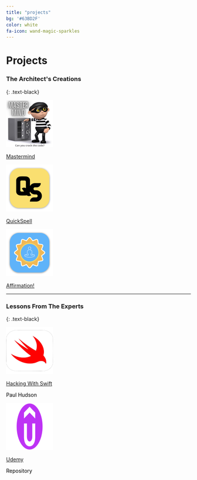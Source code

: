 ```yaml
---
title: "projects"
bg: '#63BD2F'
color: white
fa-icon: wand-magic-sparkles
---
```


# Projects

### **The Architect's Creations**
{: .text-black}

<div class="card_row">
  <div class="card_column">
    <div class="card">
      <img src="/img/MasterMind-logo-512.png" alt="Application Icon" style="width:128px;height:128px;">
      <p style="color:black;"><a href="https://github.com/TheArchitectLabs/The-Architect-Labs/tree/main/MasterMind" target="_blank">Mastermind</a></p>
    </div>
  </div>

  <div class="card_column">
    <div class="card">
      <img src="/img/QuickSpell-logo-512.png" alt="Application Icon" style="width:128px;height:128px;">
      <p style="color:black;"><a href="https://github.com/TheArchitectLabs/The-Architect-Labs/tree/main/QuickSpell" target="_blank">QuickSpell</a></p>
    </div>
  </div>

  <div class="card_column">
    <div class="card">
      <img src="/img/Affirmation-logo-512.png" alt="Application Icon" style="width:128px;height:128px;">
      <p style="color:black;"><a href="https://github.com/TheArchitectLabs/The-Architect-Labs/tree/main/Affirmation!" target="_blank">Affirmation!</a></p>
    </div>
  </div>
</div>

***

### **Lessons From The Experts**
{: .text-black}

<div class="card_row">
  <div class="card_column">
    <div class="card">
      <img src="/img/swift-red.svg" alt="Swift Icon" style="width:128px;height:128px;">
      <p style="color:black;"><a href="https://github.com/TheArchitectLabs/Hacking-With-Swift" target="_blank">Hacking With Swift</a></p>
      <p style="color:black;">Paul Hudson</p>
    </div>
  </div

  <div class="card_column">
    <div class="card">
      <img src="/img/Udemy-Emblem.png" alt="Udemy Emblem" style="width:128px;height:128px;">
      <p style="color:black;"><a href="https://github.com/TheArchitectLabs/Udemy" target="_blank">Udemy</a></p>
      <p style="color:black;">Repository</p>
    </div>
  </div
</div>

<!--
Alright, you've got a clean copy and are ready to push some schmancy pages for the world to ogle at.

- Edit `_config.yml` to change your title, keywords, and description.
- Create a new file in `_posts/` called `2014-01-01-intro.md`
  Edit it, and add:

{% highlight text linenos=table %}
---
title: "home"
bg: white     #defined in _config.yml, can use html color like '#010101'
color: black  #text color
style: center
---

# Example headline!
and so on..
{% endhighlight %}

- Create a second post called `2014-01-02-art.md` with an divider image this time:

{% highlight text linenos=table %}
---
title: "Art"
bg: turquoise  #defined in _config.yml, can use html color like '#0fbfcf'
color: white   #text color
fa-icon: paint-brush
---

#### A new section- oh the humanity!
{% endhighlight %}

**Note:** That part `fa-icon: paint-brush` will use a font-awesome icon of [paint-brush](http://fortawesome.github.io/Font-Awesome/icon/paint-brush/). You can use any icon from this [font-awesome icon directory](http://fortawesome.github.io/Font-Awesome/icons/).

- install Jekyll with `sudo gem install github-pages`
- run `jekyll serve -w`
  - visit [localhost:4000](http://localhost:4000) to see a live locally served preview.
- Push changes and see them live!




## **Changing your colors**
{: style="margin-top:100px;"}

- In each post file you can define `bg: mycolor` and `color: myothercolor` to change the background and text colors for that section.
- **mycolor** can be a quoted html color like `'#0fbfcf'` or a key to a special color defined in **_config.yml** under 'colors'.
  - **Note:** Changes to _config.yml require a manual restart to your local server with `^C` and `jekyll serve -w`.

Nifty, right!



### Also see **README.md** [*on github!*](https://github.com/t413/SinglePaged#usage)
{: style="margin-top:100px;"}
-->
